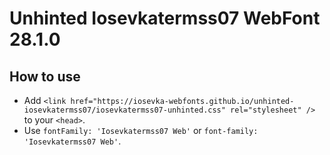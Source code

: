 # Unhinted Iosevkatermss07 WebFont 28.1.0

## How to use

- Add `<link href="https://iosevka-webfonts.github.io/unhinted-iosevkatermss07/iosevkatermss07-unhinted.css" rel="stylesheet" />` to your `<head>`.
- Use `fontFamily: 'Iosevkatermss07 Web'` or `font-family: 'Iosevkatermss07 Web'`.
